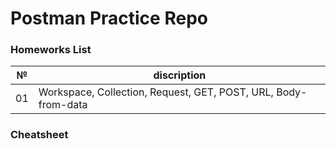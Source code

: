 # Postman Practice Repo

### Homeworks List
№ | discription
:---:| ---
01 | Workspace, Collection, Request, GET, POST, URL, Body-from-data

### Cheatsheet

